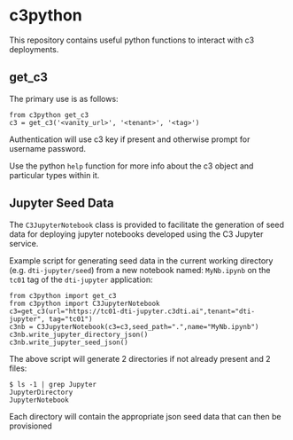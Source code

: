 # c3python

This repository contains useful python functions to interact with c3
deployments.

## get_c3
The primary use is as follows:

```
from c3python get_c3
c3 = get_c3('<vanity_url>', '<tenant>', '<tag>')
```

Authentication will use c3 key if present and otherwise prompt for username password.

Use the python `help` function for more info about the c3 object and particular types within it.

## Jupyter Seed Data

The `C3JupyterNotebook` class is provided to facilitate the generation of seed data for 
deploying jupyter notebooks developed using the C3 Jupyter service.  

Example script for generating seed data in the current working directory (e.g. `dti-jupyter/seed`) from a new notebook named: `MyNb.ipynb` on the `tc01` tag of the `dti-jupyter` application:  
```
from c3python import get_c3
from c3python import C3JupyterNotebook
c3=get_c3(url="https://tc01-dti-jupyter.c3dti.ai",tenant="dti-jupyter", tag="tc01")
c3nb = C3JupyterNotebook(c3=c3,seed_path=".",name="MyNb.ipynb")
c3nb.write_jupyter_directory_json()
c3nb.write_jupyter_seed_json()
```
The above script will generate 2 directories if not already present and 2 files:
```
$ ls -1 | grep Jupyter
JupyterDirectory
JupyterNotebook
```
Each directory will contain the appropriate json seed data that can then be provisioned
